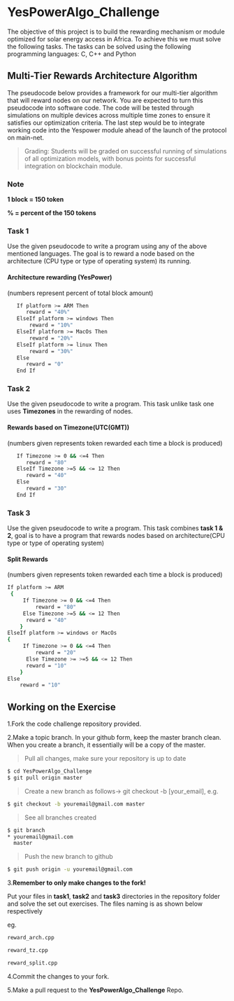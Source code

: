# YesPowerAlgo_Challenge
The objective of this project is to build the rewarding mechanism or module optimized for solar energy access in Africa. To achieve this we must solve the following tasks. The tasks can be solved using the following programming languages: C, C++ and Python

## Multi-Tier Rewards Architecture Algorithm
The pseudocode below provides a framework for our multi-tier algorithm that will reward nodes on our network. You are expected to turn this pseudocode into software code. The code will be tested through simulations on multiple devices across multiple time zones to ensure it satisfies our optimization criteria. The last step would be to integrate working code into the Yespower module ahead of the launch of the protocol on main-net. 
>Grading: Students will be graded on successful running of simulations of all optimization models, with bonus points for successful integration on blockchain module.

### Note
**1 block = 150 token**

**% = percent of the 150 tokens**

### Task 1
Use the given pseudocode to write a program using any of the above mentioned languages. The goal is to reward a node based on the architecture (CPU type or type of operating system) its running.

#### Architecture rewarding (YesPower) 
(numbers represent percent of total block amount)
```sh  
   If platform >= ARM Then
      reward = "40%" 
   ElseIf platform >= windows Then
       reward = "10%" 
   ElseIf platform >= MacOs Then
       reward = "20%" 
   ElseIf platform >= linux Then
       reward = "30%" 
   Else
      reward = "0"
   End If

```

### Task 2
Use the given pseudocode to write a program. This task unlike task one uses **Timezones** in the rewarding of nodes.

####  Rewards based on Timezone(UTC(GMT)) 
(numbers given represents  token rewarded each time a block is produced)

```sh
   If Timezone >= 0 && <=4 Then
      reward = "80" 
   ElseIf Timezone >=5 && <= 12 Then
      reward = "40" 
   Else
      reward = "30"
   End If

```

### Task 3
Use the given pseudocode to write a program. This task combines **task 1 & 2**, goal is to have a program that rewards nodes based on architecture(CPU type or type of operating system)

####  Split Rewards 
(numbers given represents  token rewarded each time a block is produced)

```sh
If platform >= ARM 
 {
     If Timezone >= 0 && <=4 Then
         reward = "80" 
     Else Timezone >=5 && <= 12 Then
      reward = "40" 
    } 
ElseIf platform >= windows or MacOs
{
     If Timezone >= 0 && <=4 Then
         reward = "20" 
      Else Timezone >= >=5 && <= 12 Then
      reward = "10"
    }
Else
    reward = "10"

```

## Working on the Exercise

1.Fork the code challenge repository provided.

2.Make a topic branch. In your github form, keep the master branch clean. When you create a branch, it essentially will be a copy of the master.

>Pull all changes, make sure your repository is up to date

```sh
$ cd YesPowerAlgo_Challenge
$ git pull origin master
```

>Create a new branch as follows-> git checkout -b [your_email], e.g.

```sh
$ git checkout -b youremail@gmail.com master
```

>See all branches created

```sh
$ git branch
* youremail@gmail.com
  master
```

>Push the new branch to github

```sh
$ git push origin -u youremail@gmail.com
```

3.**Remember to only make changes to the fork!**
    
Put your files in **task1**, **task2** and **task3** directories in the repository folder and solve the set out exercises. The files naming is as shown below respectively

eg. 
```sh
reward_arch.cpp 
```
```sh
reward_tz.cpp
```
```sh
reward_split.cpp
```

4.Commit the changes to your fork.

5.Make a pull request to the **YesPowerAlgo_Challenge** Repo.
